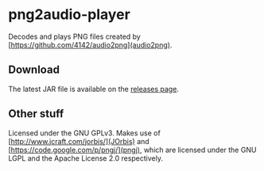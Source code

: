 png2audio-player
================

Decodes and plays PNG files created by [https://github.com/4142/audio2png](audio2png).

Download
--------

The latest JAR file is available on the [releases page](https://github.com/4142/png2audio-player/releases).

Other stuff
-----------

Licensed under the GNU GPLv3. Makes use of [http://www.jcraft.com/jorbis/](JOrbis) and [https://code.google.com/p/pngj/](pngj), which are licensed under the GNU LGPL and the Apache License 2.0 respectively.
